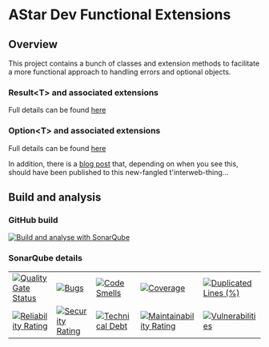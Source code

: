 # AStar Dev Functional Extensions

## Overview

This project contains a bunch of classes and extension methods to facilitate a more functional approach to handling errors and optional objects.

### Result&lt;T&gt; and associated extensions

Full details can be found [here](Readme-result.md)

### Option&lt;T&gt; and associated extensions

Full details can be found [here](Readme-option.md)

In addition, there is a [blog post](blog-post.md) that, depending on when you see this, should have been published to this new-fangled t'interweb-thing...

## Build and analysis

### GitHub build

[![Build and analyse with SonarQube](https://github.com/astar-development/astar-dev-functional-extensions/actions/workflows/dotnet.yml/badge.svg)](https://github.com/astar-development/astar-dev-functional-extensions/actions/workflows/dotnet.yml)

### SonarQube details

|                                                                                                                                                                                                                                                            |                                                                                                                                                                                                                                                      |                                                                                                                                                                                                                                                 |                                                                                                                                                                                                                                                          |                                                                                                                                                                                                                                                                    |
|------------------------------------------------------------------------------------------------------------------------------------------------------------------------------------------------------------------------------------------------------------|------------------------------------------------------------------------------------------------------------------------------------------------------------------------------------------------------------------------------------------------------|-------------------------------------------------------------------------------------------------------------------------------------------------------------------------------------------------------------------------------------------------|----------------------------------------------------------------------------------------------------------------------------------------------------------------------------------------------------------------------------------------------------------|--------------------------------------------------------------------------------------------------------------------------------------------------------------------------------------------------------------------------------------------------------------------|
| [![Quality Gate Status](https://sonarcloud.io/api/project_badges/measure?project=astar-development_astar-dev-functional-extensions&metric=alert_status)](https://sonarcloud.io/summary/new_code?id=astar-development_astar-dev-functional-extensions)      | [![Bugs](https://sonarcloud.io/api/project_badges/measure?project=astar-development_astar-dev-functional-extensions&metric=bugs)](https://sonarcloud.io/summary/new_code?id=astar-development_astar-dev-functional-extensions)                       | [![Code Smells](https://sonarcloud.io/api/project_badges/measure?project=astar-development_astar-dev-functional-extensions&metric=code_smells)](https://sonarcloud.io/summary/new_code?id=astar-development_astar-dev-functional-extensions)    | [![Coverage](https://sonarcloud.io/api/project_badges/measure?project=astar-development_astar-dev-functional-extensions&metric=coverage)](https://sonarcloud.io/summary/new_code?id=astar-development_astar-dev-functional-extensions)                   | [![Duplicated Lines (%)](https://sonarcloud.io/api/project_badges/measure?project=astar-development_astar-dev-functional-extensions&metric=duplicated_lines_density)](https://sonarcloud.io/summary/new_code?id=astar-development_astar-dev-functional-extensions) |
| [![Reliability Rating](https://sonarcloud.io/api/project_badges/measure?project=astar-development_astar-dev-functional-extensions&metric=reliability_rating)](https://sonarcloud.io/summary/new_code?id=astar-development_astar-dev-functional-extensions) | [![Security Rating](https://sonarcloud.io/api/project_badges/measure?project=astar-development_astar-dev-functional-extensions&metric=security_rating)](https://sonarcloud.io/summary/new_code?id=astar-development_astar-dev-functional-extensions) | [![Technical Debt](https://sonarcloud.io/api/project_badges/measure?project=astar-development_astar-dev-functional-extensions&metric=sqale_index)](https://sonarcloud.io/summary/new_code?id=astar-development_astar-dev-functional-extensions) | [![Maintainability Rating](https://sonarcloud.io/api/project_badges/measure?project=astar-development_astar-dev-functional-extensions&metric=sqale_rating)](https://sonarcloud.io/summary/new_code?id=astar-development_astar-dev-functional-extensions) | [![Vulnerabilities](https://sonarcloud.io/api/project_badges/measure?project=astar-development_astar-dev-functional-extensions&metric=vulnerabilities)](https://sonarcloud.io/summary/new_code?id=astar-development_astar-dev-functional-extensions)               |

